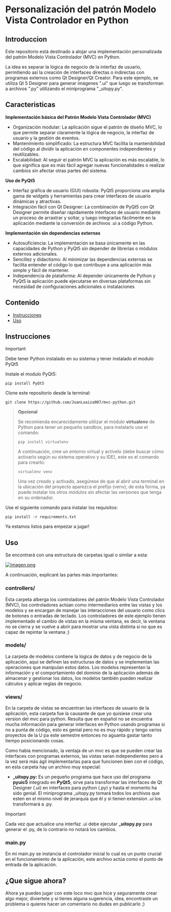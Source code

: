 # Personalización del patrón Modelo Vista Controlador en Python

## Introduccion

Este repositorio está destinado a alojar una implementación personalizada del patrón Modelo Vista Controlador (MVC) en Python.

La idea es separar la lógica de negocio de la interfaz de usuario, permitiendo así la creación de interfaces directas o indirectas con programas externos como Qt Designer/Qt Creator. Para este ejemplo, se utiliza Qt 5 Designer para generar imágenes ".ui" que luego se transforman a archivos ".py" utilizando el miniprograma "_uitopy.py".

## Caracteristicas
**Implementación básica del Patrón Modelo Vista Controlador (MVC)**
- Organización modular: La aplicación sigue el patrón de diseño MVC, lo que permite separar claramente la lógica de negocio, la interfaz de usuario y la gestión de eventos.
- Mantenimiento simplificado: La estructura MVC facilita la mantenibilidad del código al dividir la aplicación en componentes independientes y reutilizables.
- Escalabilidad: Al seguir el patrón MVC la aplicación es más escalable, lo que significa que es más fácil agregar nuevas funcionalidades o realizar cambios sin afectar otras partes del sistema.

**Uso de PyQt5**
- Interfaz gráfica de usuario (GUI) robusta: PyQt5 proporciona una amplia gama de widgets y herramientas para crear interfaces de usuario dinámicas y atractivas.
- Integración fácil con Qt Designer: La combinación de PyQt5 con Qt Designer permite diseñar rápidamente interfaces de usuario mediante un proceso de arrastrar y soltar, y luego integrarlas fácilmente en la aplicación mediante la conversión de archivos .ui a código Python.

**Implementación sin dependencias externas**
- Autosuficiencia: La implementación se basa únicamente en las capacidades de Python y PyQt5 sin depender de librerías o módulos externos adicionales.
- Sencillez y didactismo: Al minimizar las dependencias externas se facilita entender el código lo que contribuye a una aplicación más simple y fácil de mantener.
- Independencia de plataforma: Al depender únicamente de Python y PyQt5 la aplicación puede ejecutarse en diversas plataformas sin necesidad de configuraciones adicionales o instalaciones 

## Contenido

- [Instrucciones](#instrucciones)
- [Uso](#uso)

## Instrucciones

> [!IMPORTANT]
> Debe tener Python instalado en su sistema y tener instalado el modulo PyQt5

Instale el modulo PyQt5:

```
pip install PyQt5
```

Clone este repositorio desde la terminal:


```
git clone https://github.com/JuanLoaiza007/mvc-python.git
```


> **Opcional**
>
> Se recomienda encarecidamente utilizar el módulo **virtualenv** de Python para tener un pequeño sandbox, para instalarlo use el comando:
> ```
> pip install virtualenv
> ```
> A continuación, cree un entorno virtual y actívelo (debe buscar cómo activarlo según su sistema operativo y su IDE), este es el comando para crearlo:
> ```
> virtualenv venv
> ```
> Una vez creado y activado, asegúrese de que al abrir una terminal en la ubicación del proyecto aparezca el prefijo (venv); de esta forma, ya puede instalar los otros módulos sin afectar las versiones que tenga en su ordenador.


Use el siguiente comando para instalar los requisitos:

```
pip install -r requirements.txt
```
Ya estamos listos para empezar a jugar!

## Uso

Se encontrará con una estructura de carpetas igual o similar a esta:

[![imagen.png](https://i.postimg.cc/L4LjyDCB/imagen.png)](https://postimg.cc/bdYGrxjs)

A continuación, explicaré las partes más importantes:

### controllers/

Esta carpeta alberga los controladores del patrón Modelo Vista Controlador (MVC), los controladores actúan como intermediarios entre las vistas y los modelos y se encargan de manejar las interacciones del usuario como clics de botones o entradas de teclado. Los controladores de este ejemplo tienen implementado el cambio de vistas en la misma ventana, es decir, la ventana no se cierra y se vuelve a abrir para mostrar una vista distinta si no que es capaz de repintar la ventana ;)

### models/

La carpeta de modelos contiene la lógica de datos y de negocio de la aplicación, aquí se definen las estructuras de datos y se implementan las operaciones que manipulan estos datos. Los modelos representan la información y el comportamiento del dominio de la aplicación además de almacenar y gestionar los datos, los modelos también pueden realizar cálculos y aplicar reglas de negocio.

### views/

En la carpeta de vistas se encuentran las interfaces de usuario de la aplicación, esta carpeta fue la causante de que yo quisiese crear una version del mvc para python. Resulta que en español no se encuentra mucha información para generar interfaces en Python usando programas si no a punta de código, esto es genial pero no es muy rápido y tengo varios proyectos de la U pa este semestre entonces no aguanta gastar tanto tiempo posicionando cosas.

Como habia mencionado, la ventaja de un mvc es que se pueden crear las interfaces con programas externos, las vistas seran independientes pero a la vez será más ágil implementarlas para que funcionen bien con el código, en esta carpeta hay un archivo muy especial:
- **_uitopy.py:** Es un pequeño programa que hace uso del programa **pyuic5** integrado en **PyQt5**, sirve para transformar las interfaces de Qt Designer (.ui) en interfaces para python (.py) y hasta el momento ha sido genial. El miniprograma _uitopy.py tomará todos los archivos que esten en el mismo nivel de jerarquia que él y si tienen extension .ui los transformará a .py.
> [!IMPORTANT]
> Cada vez que actualice una interfaz .ui debe ejecutar **_uitopy.py** para generar el .py, de lo contrario no notará los cambios.

### main.py

En mi main.py se instancia el controlador inicial lo cual es un punto crucial en el funcionamiento de la aplicación, este archivo actúa como el punto de entrada de la aplicación. 

## ¿Que sigue ahora?

Ahora ya puedes jugar con este loco mvc que hice y seguramente crear algo mejor, diviertete y si tienes alguna sugerencia, idea, encontraste un problema o quieres hacer un comentario no dudes en publicarlo ;)
